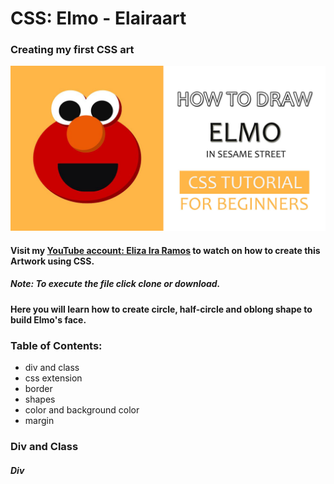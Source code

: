 # CSS: Elmo - Elairaart
### Creating my first CSS art 

![GitHub Logo](/images/ELMO-THUMBNAIL-DONE.jpg)
#### Visit my [YouTube account: Eliza Ira Ramos](https://www.youtube.com/watch?v=cOJLHknths8) to watch on how to create this Artwork using CSS.


##### Note: To execute the file click clone or download.
#### Here you will learn how to create circle, half-circle and oblong shape to build Elmo's face.


### Table of Contents:
* div and class
* css extension
* border
* shapes
* color and background color
* margin


### Div and Class
##### Div

